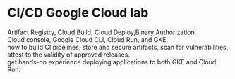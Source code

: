 # CI/CD Google Cloud lab
Artifact Registry, Cloud Build, Cloud Deploy,Binary Authorization.  
Cloud console, Google Cloud CLI, Cloud Run, and GKE.  
how to build CI pipelines, store and secure artifacts, scan for vulnerabilities, attest to the validity of approved releases.<br>
get hands-on experience deploying applications to both GKE and Cloud Run.  

